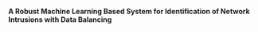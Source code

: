 <b>A Robust Machine Learning Based System for Identification of Network Intrusions with Data Balancing</b> <div align="center">


